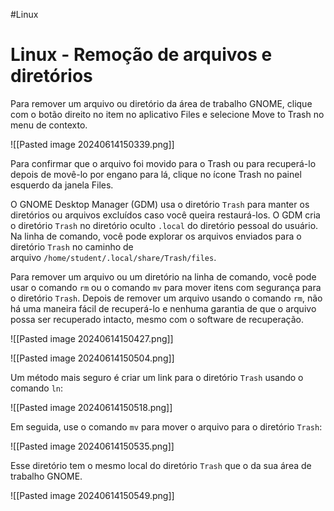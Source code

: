 #Linux 
# Linux - Remoção de arquivos e diretórios

Para remover um arquivo ou diretório da área de trabalho GNOME, clique com o botão direito no item no aplicativo Files e selecione Move to Trash no menu de contexto.

![[Pasted image 20240614150339.png]]

Para confirmar que o arquivo foi movido para o Trash ou para recuperá-lo depois de movê-lo por engano para lá, clique no ícone Trash no painel esquerdo da janela Files.

O GNOME Desktop Manager (GDM) usa o diretório `Trash` para manter os diretórios ou arquivos excluídos caso você queira restaurá-los. O GDM cria o diretório `Trash` no diretório oculto `.local` do diretório pessoal do usuário. Na linha de comando, você pode explorar os arquivos enviados para o diretório `Trash` no caminho de arquivo `/home/student/.local/share/Trash/files`.

Para remover um arquivo ou um diretório na linha de comando, você pode usar o comando `rm` ou o comando `mv` para mover itens com segurança para o diretório `Trash`. Depois de remover um arquivo usando o comando `rm`, não há uma maneira fácil de recuperá-lo e nenhuma garantia de que o arquivo possa ser recuperado intacto, mesmo com o software de recuperação.

![[Pasted image 20240614150427.png]]

![[Pasted image 20240614150504.png]]

Um método mais seguro é criar um link para o diretório `Trash` usando o comando `ln`:

![[Pasted image 20240614150518.png]]

Em seguida, use o comando `mv` para mover o arquivo para o diretório `Trash`:

![[Pasted image 20240614150535.png]]

Esse diretório tem o mesmo local do diretório `Trash` que o da sua área de trabalho GNOME.

![[Pasted image 20240614150549.png]]

